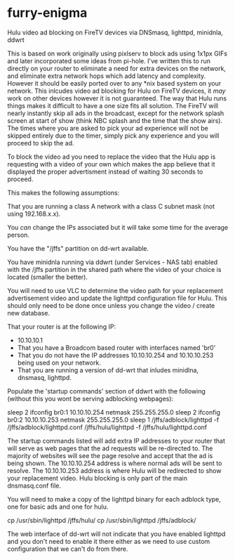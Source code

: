 # furry-enigma
Hulu video ad blocking on FireTV devices via DNSmasq, lighttpd, minidnla, ddwrt


This is based on work originally using pixlserv to block ads using 1x1px GIFs and later incorporated some ideas from pi-hole. I've written this to run directly on your router to eliminate a need for extra devices on the network, and eliminate extra network hops 
which add latency and complexity. However it should be easily ported over to any \*nix based system on your network.  This inlcudes video ad blocking for Hulu on FireTV devices, it *may* work on other devices however it is not guaranteed. The way that Hulu runs 
things makes it difficult to have a one size fits all solution.  The FireTV will nearly instantly skip all ads in the broadcast, except for the network splash screen at start of show (think NBC splash and the time that the show airs). The times where you are asked to pick your ad experience will not be skipped entirely due to the timer, simply pick any experience and you will proceed to skip the ad. 

To block the video ad you need to replace the video that the Hulu app is requesting with a video of your own which makes the app believe that it displayed the proper advertisment instead of waiting 30 seconds to proceed. 


This makes the following assumptions: 

That you are running a class A network with a class C subnet mask (not using 192.168.x.x).

You _can_ change the IPs associated but it will take some time for the average person. 

You have the "/jffs" partition on dd-wrt available. 

You have minidnla running via ddwrt (under Services - NAS tab) enabled with the /jffs partition in the shared path where the video of your choice is located (smaller the better).

You will need to use VLC to determine the video path for your replacement advertisement video and update the lighttpd configuration file for Hulu. This should only need to be done once unless you change the video / create new database. 


That your router is at the following IP:

- 10.10.10.1 
- That you have a Broadcom based router with interfaces named 'br0'
- That you do not have the IP addresses 10.10.10.254 and 10.10.10.253 being used on your network.
- That you are running a version of dd-wrt that inludes minidlna, dnsmasq, lighttpd.

Populate the 'startup commands' section of ddwrt with the following (without this you wont be serving adblocking webpages):

sleep 2
ifconfig br0:1 10.10.10.254 netmask 255.255.255.0
sleep 2
ifconfig br0:2 10.10.10.253 netmask 255.255.255.0
sleep 1
/jffs/adblock/lighttpd -f /jffs/adblock/lighttpd.conf
/jffs/hulu/lighttpd -f /jffs/hulu/lighttpd.conf



The startup commands listed will add extra IP addresses to your router that will serve as web pages that the ad requests will be re-directed to. 
The majority of websites will see the page resolve and accept that the ad is being shown. 
The 10.10.10.254 address is where normal ads will be sent to resolve.
The 10.10.10.253 address is where Hulu will be redirected to show your replacement video. 
Hulu blocking is only part of the main dnsmasq.conf file. 

You will need to make a copy of the lighttpd binary for each adblock type, one for basic ads and one for hulu. 

cp /usr/sbin/lighttpd /jffs/hulu/
cp /usr/sbin/lighttpd /jffs/adblock/

The web interface of dd-wrt will not indicate that you have enabled lighttpd and you don't need to enable it there either as we need to use custom configuration that we can't do from there. 

